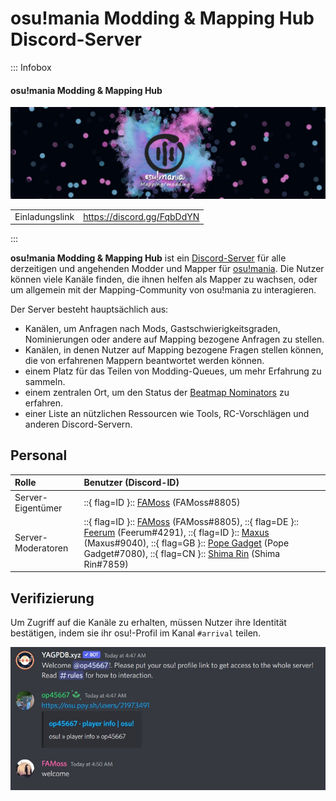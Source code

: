 # osu!mania Modding & Mapping Hub Discord-Server

::: Infobox

<!-- lint ignore heading-increment -->

#### osu!mania Modding & Mapping Hub

![Server-Banner](img/banner.jpg "Server-Banner vom osu!mania Modding & Mapping Hub, gestaltet von Leniane")

|  |  |
| :-- | :-- |
| Einladungslink | <https://discord.gg/FqbDdYN> |

:::

**osu!mania Modding & Mapping Hub** ist ein [Discord-Server](https://discord.com) für alle derzeitigen und angehenden Modder und Mapper für [osu!mania](/wiki/Game_mode/osu!mania). Die Nutzer können viele Kanäle finden, die ihnen helfen als Mapper zu wachsen, oder um allgemein mit der Mapping-Community von osu!mania zu interagieren.

Der Server besteht hauptsächlich aus:

- Kanälen, um Anfragen nach Mods, Gastschwierigkeitsgraden, Nominierungen oder andere auf Mapping bezogene Anfragen zu stellen.
- Kanälen, in denen Nutzer auf Mapping bezogene Fragen stellen können, die von erfahrenen Mappern beantwortet werden können.
- einem Platz für das Teilen von Modding-Queues, um mehr Erfahrung zu sammeln.
- einem zentralen Ort, um den Status der [Beatmap Nominators](/wiki/People/The_Team/Beatmap_Nominators) zu erfahren.
- einer Liste an nützlichen Ressourcen wie Tools, RC-Vorschlägen und anderen Discord-Servern.

## Personal

| Rolle | Benutzer (Discord-ID) |
| :-- | :-- |
| Server-Eigentümer | ::{ flag=ID }:: [FAMoss](https://osu.ppy.sh/users/7707789) (FAMoss#8805) |
| Server-Moderatoren | ::{ flag=ID }:: [FAMoss](https://osu.ppy.sh/users/7707789) (FAMoss#8805), ::{ flag=DE }:: [Feerum](https://osu.ppy.sh/users/4815717) (Feerum#4291), ::{ flag=ID }:: [Maxus](https://osu.ppy.sh/users/4335785) (Maxus#9040), ::{ flag=GB }:: [Pope Gadget](https://osu.ppy.sh/users/2288341) (Pope Gadget#7080), ::{ flag=CN }:: [Shima Rin](https://osu.ppy.sh/users/6089608) (Shima Rin#7859) |

## Verifizierung

Um Zugriff auf die Kanäle zu erhalten, müssen Nutzer ihre Identität bestätigen, indem sie ihr osu!-Profil im Kanal `#arrival` teilen.

![Authentifizierungsprozess](img/auth.jpg "Beim Betreten des Servers können Nutzer ihr osu!-Profil teilen und ein Administrator wird ihr Profil entsprechend bearbeiten")
